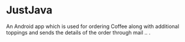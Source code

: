 # JustJava
An Android app which is used for ordering Coffee along with additional toppings and sends the details of the order through mail
..
.
